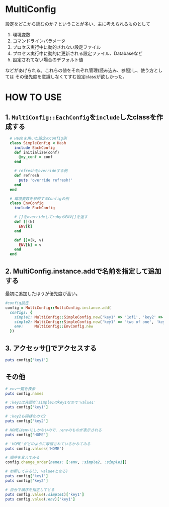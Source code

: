 # MultiConfig

設定をどこから読むのか？ということが多い、主に考えられるものとして

1. 環境変数
2. コマンドラインパラメータ
3. プロセス実行中に動的されない設定ファイル
4. プロセス実行中に動的に更新される設定ファイル、Databaseなど
5. 設定されてない場合のデフォルト値

などがあげられる。これらの値をそれぞれ管理(読み込み、参照)し、使う方としては
その優先度を意識しなくてすむ設定classが欲しかった。


# HOW TO USE

## 1. `MultiConfig::EachConfig`を`include`したclassを作成する

```ruby
  # Hashを用いた設定のConfig例
  class SimpleConfig < Hash
    include EachConfig
    def initialize(conf)
      @my_conf = conf
    end

    # refreshをoverrideする例
    def refresh
      puts 'override refresh!'
    end
  end

  # 環境変数を参照するConfigの例
  class EnvConfig
    include EachConfig

    # []をoverrideしてrubyのENV[]を返す
    def [](k)
      ENV[k]
    end

    def []=(k, v)
      ENV[k] = v
    end
  end
```

## 2. MultiConfig.instance.addで名前を指定して追加する

最初に追加したほうが優先度が高い。

```ruby
#config設定
config = MultiConfig::MultiConfig.instance.add(
  configs: {
    simple1: MultiConfig::SimpleConfig.new('key1' => '1of1', 'key2' =>  '2of1'),
    simple2: MultiConfig::SimpleConfig.new('key1' => 'two of one', 'key2' => 'two of two'),
    env:     MultiConfig::EnvConfig.new
  })

```


## 3. アクセッサ[]でアクセスする

```ruby
puts config['key1']
```


## その他

```ruby
# env一覧を表示
puts config.names

# :key1は先頭が:simple1のkey1なので'value1'
puts config['key1']

# :key2も同様なので2
puts config['key2']

# HOMEはenvにしかないので、:envのものが表示される
puts config['HOME']

# 'HOME'がどのように取得されているかみてみる
puts config.values('HOME')

# 順序を変えてみる
config.change_order(names: [:env, :simple2, :simple1])

# 参照してみる(3, value4となる)
puts config['key1']
puts config['key2']

# 自分で順序を指定してとる
puts config.value(:simple1)['key1']
puts config.value(:env)['key1']
```

